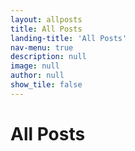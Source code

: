 ```yaml
---
layout: allposts
title: All Posts
landing-title: 'All Posts'
nav-menu: true
description: null
image: null
author: null
show_tile: false
---
```


<h1>All Posts</h1>
